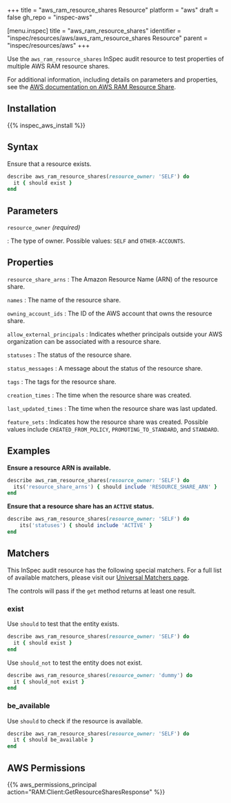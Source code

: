 +++
title = "aws_ram_resource_shares Resource"
platform = "aws"
draft = false
gh_repo = "inspec-aws"

[menu.inspec]
title = "aws_ram_resource_shares"
identifier = "inspec/resources/aws/aws_ram_resource_shares Resource"
parent = "inspec/resources/aws"
+++

Use the `aws_ram_resource_shares` InSpec audit resource to test properties of multiple AWS RAM resource shares.

For additional information, including details on parameters and properties, see the [AWS documentation on AWS RAM Resource Share](https://docs.aws.amazon.com/AWSCloudFormation/latest/UserGuide/aws-resource-ram-resourceshare.html).

## Installation

{{% inspec_aws_install %}}

## Syntax

Ensure that a resource exists.

```ruby
describe aws_ram_resource_shares(resource_owner: 'SELF') do
  it { should exist }
end
```

## Parameters

`resource_owner` _(required)_

: The type of owner. Possible values: `SELF` and `OTHER-ACCOUNTS`.

## Properties

`resource_share_arns`
: The Amazon Resource Name (ARN) of the resource share.

`names`
: The name of the resource share.

`owning_account_ids`
: The ID of the AWS account that owns the resource share.

`allow_external_principals`
: Indicates whether principals outside your AWS organization can be associated with a resource share.

`statuses`
: The status of the resource share.

`status_messages`
: A message about the status of the resource share.

`tags`
: The tags for the resource share.

`creation_times`
: The time when the resource share was created.

`last_updated_times`
: The time when the resource share was last updated.

`feature_sets`
: Indicates how the resource share was created. Possible values include `CREATED_FROM_POLICY`, `PROMOTING_TO_STANDARD`, and `STANDARD`.

## Examples

**Ensure a resource ARN is available.**

```ruby
describe aws_ram_resource_shares(resource_owner: 'SELF') do
  its('resource_share_arns') { should include 'RESOURCE_SHARE_ARN' }
end
```

**Ensure that a resource share has an `ACTIVE` status.**

```ruby
describe aws_ram_resource_shares(resource_owner: 'SELF') do
    its('statuses') { should include 'ACTIVE' }
end
```

## Matchers

This InSpec audit resource has the following special matchers. For a full list of available matchers, please visit our [Universal Matchers page](https://www.inspec.io/docs/reference/matchers/).

The controls will pass if the `get` method returns at least one result.

### exist

Use `should` to test that the entity exists.

```ruby
describe aws_ram_resource_shares(resource_owner: 'SELF') do
  it { should exist }
end
```

Use `should_not` to test the entity does not exist.

```ruby
describe aws_ram_resource_shares(resource_owner: 'dummy') do
  it { should_not exist }
end
```

### be_available

Use `should` to check if the resource is available.

```ruby
describe aws_ram_resource_shares(resource_owner: 'SELF') do
  it { should be_available }
end
```

## AWS Permissions

{{% aws_permissions_principal action="RAM:Client:GetResourceSharesResponse" %}}
